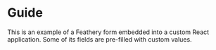 # Guide

This is an example of a Feathery form embedded into a custom React application. Some of its fields are pre-filled with custom values.
